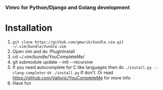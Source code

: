 ### Vimrc for Python/Django and Golang development

# Installation

1. ```git clone https://github.com/gmarik/Vundle.vim.git ~/.vim/bundle/Vundle.vim```
2. Open vim and do :PluginInstall
3. cd  ~/.vim/bundle/YouCompleteMe/
4. git submodule update --init --recursive
5. If you need autocomplete for C like languages then do `./install.py --clang-completer` or `./install.py` If don't. Or read https://github.com/Valloric/YouCompleteMe for more info
6. Have fun


